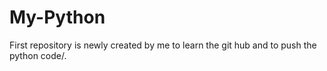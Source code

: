 # My-Python
First repository is newly created by me to learn the git hub and to push the python code/.

